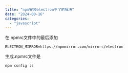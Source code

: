 ```yaml
---
title: "npm安装electron不了的解决"
date: "2024-08-16"
categories: 
  - "javascript"
---
```


在.npmrc文件中的最后添加

```
ELECTRON_MIRROR=https://npmmirror.com/mirrors/electron
```

生成.npmrc文件是

```
npm config ls
```
